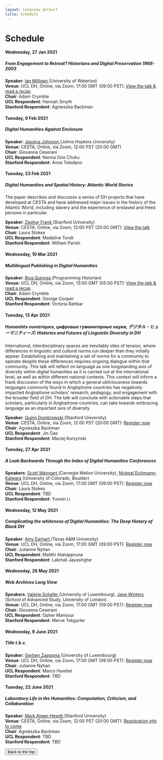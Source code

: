 ```yaml
---
layout: longview_default
title: Schedule
---
```


<h1 class="text-center my-5" id="top">Schedule</h1>

<div class="card" id="milligan">
	<div class="card-body past-talk">
		<h4 class="card-title">Wednesday, 27 Jan 2021</h4>
		<h5 class="card-subtitle mb-2 text-muted">From Engagement to Retreat? Historians and Digital Preservation 1968-2003</h5>
		<strong>Speaker</strong>: <a href="https://uwaterloo.ca/history/people-profiles/ian-milligan">Ian Milligan </a>(University of Waterloo)<br/>
		<strong>Venue</strong>: UCL DH, Online, via Zoom, 17:00 GMT (09:00 PST): <a href="/milligan.html">View the talk & read a recap</a><br/>
		<strong>Chair</strong>: Adam Crymble<br/> 
		<strong>UCL Respondent</strong>: Hannah Smyth<br/>
		<strong>Stanford Respondent</strong>: Agnieszka Backman
	</div>
</div>
<p></p>
<div class="card" id="johnson">
	<div class="card-body past-talk">
		<h4 class="card-title">Tuesday, 9 Feb 2021</h4>
		<h5 class="card-subtitle mb-2 text-muted">Digital Humanities Against Enclosure</h5>
		<strong>Speaker</strong>: <a href="https://history.jhu.edu/directory/jessica-johnson/">Jessica Johnson </a>(Johns Hopkins University)<br/>
		<strong>Venue</strong>: CESTA, Online, via Zoom, 12:00 PST (20:00 GMT)<br/>
		<strong>Chair</strong>: Giovanna Ceserani<br/> 
		<strong>UCL Respondent</strong>: Nenna Orie Chuku<br/>
		<strong>Stanford Respondent</strong>: Anna Toledano
	</div>
</div>
<p></p>
<div class="card" id="frank">
	<div class="card-body past-talk">
		<h4 class="card-title">Tuesday, 23 Feb 2021</h4>
		<h5 class="card-subtitle mb-2 text-muted">Digital Humanities and Spatial History: Atlantic World Stories</h5>
		<p class="card-subtitle mb-2">The paper describes and discusses a series of DH projects that have developed at CESTA and have addressed major issues in the history of the Atlantic World, including slavery and the experience of enslaved and freed persons in particular.</p>
		<strong>Speaker</strong>: <a href="https://history.stanford.edu/people/zephyr-frank">Zephyr Frank </a>(Stanford University)<br/>
		<strong>Venue</strong>: CESTA, Online, via Zoom, 12:00 PST (20:00 GMT): <a href="https://mediacentral.ucl.ac.uk/Play/57208">View the talk</a><br/>
		<strong>Chair</strong>: Laura Stokes<br/> 
		<strong>UCL Respondent</strong>: Madeline Tondi<br/>
		<strong>Stanford Respondent</strong>: William Parish
	</div>
</div>
<p></p>
<div class="card" id="quiroga">
	<div class="card-body past-talk">
		<h4 class="card-title">Wednesday, 10 Mar 2021</h4>
		<h5 class="card-subtitle mb-2 text-muted">Multilingual Publishing in Digital Humanities</h5>
		<strong>Speaker</strong>: <a href="https://rivaquiroga.cl/proyectos/">Riva Quiroga </a>(Programming Historian)<br/>
		<strong>Venue</strong>: UCL DH, Online, via Zoom, 13:00 GMT (05:00 PST): <a href="/milligan.html">View the talk & read a recap</a><br/>
		<strong>Chair</strong>: Adam Crymble<br/> 
		<strong>UCL Respondent</strong>: George Cooper<br/>
		<strong>Stanford Respondent</strong>: Victoria Rahbar
	</div>
</div>
<p></p>
<div class="card" id="dombrowski">
	<div class="card-body">
		<h4 class="card-title">Tuesday, 13 Apr 2021</h4>
		<h5 class="card-subtitle mb-2 text-muted">Humanités numériques, цифровые гуманитарные науки, デジタル・ヒューマニティーズ: Histories and Futures of Linguistic Diversity in DH</h5>
		<p class="card-subtitle mb-2">International, interdisciplinary spaces are inevitably sites of tension, where differences in linguistic and cultural norms run deeper than they initially appear. Establishing and maintaining a set of norms for a community to operate despite these differences requires ongoing dialogue within that community. This talk will reflect on language as one longstanding axis of diversity within digital humanities as it is carried out at the international level, as well as within different national contexts. This context will inform a frank discussion of the ways in which a general obliviousness towards languages commonly found in Anglophone countries has negatively impacted Anglophone scholars' research, pedagogy, and engagement with the broader field of DH. The talk will conclude with actionable steps that scholars, particularly in Anglophone countries, can take towards embracing language as an important axis of diversity.</p>
		<strong>Speaker</strong>: <a href="https://dlcl.stanford.edu/people/quinn-dombrowski">Quinn Dombrowski </a>(Stanford University)<br/>
		<strong>Venue</strong>: CESTA, Online, via Zoom, 12:00 PST (20:00 GMT): <a href="https://www.eventbrite.co.uk/e/quinn-dombrowski-histories-and-futures-of-linguistic-diversity-in-dh-tickets-137766408035">Register now</a><br/>
		<strong>Chair</strong>: Agnieszka Backman<br/> 
		<strong>UCL Respondent</strong>: Jin Gao<br/>
		<strong>Stanford Respondent</strong>: Maciej Kurzynski
	</div>
</div>
<p></p>

<div class="card" id="weingart">
	<div class="card-body">
		<h4 class="card-title">Tuesday, 27 Apr 2021</h4>
		<h5 class="card-subtitle mb-2 text-muted">A Look Backwards Through the Index of Digital Humanities Conferences</h5>
		<strong>Speakers</strong>: <a href="https://www.library.cmu.edu/about/people/scott-weingart">Scott Weingart </a>(Carnegie Mellon University), <a href="https://www.colorado.edu/libraries/nickoal-eichmann-kalwara">Nickoal Eichmann-Kalwara</a> (University of Colorado, Boulder)<br/>
		<strong>Venue</strong>: UCL DH, Online, via Zoom, 17:00 GMT (09:00 PST): <a href="https://www.eventbrite.co.uk/e/weingart-a-look-backwards-through-the-index-of-dh-conferences-tickets-137766656779">Register now</a><br/>
		<strong>Chair</strong>: Laura Stokes<br/> 
		<strong>UCL Respondent</strong>: TBD<br/>
		<strong>Stanford Respondent</strong>: Yunxin Li
	</div>
</div>
<p></p>
<div class="card" id="earhart">
	<div class="card-body">
		<h4 class="card-title">Wednesday, 12 May 2021</h4>
		<h5 class="card-subtitle mb-2 text-muted">Complicating the whiteness of Digital Humanities:  The Deep History of Black DH</h5>
		<strong>Speaker</strong>: <a href="https://liberalarts.tamu.edu/english/profile/amy-earhart/">Amy Earhart </a>(Texas A&M University)<br/>
		<strong>Venue</strong>: UCL DH, Online, via Zoom, 17:00 GMT (09:00 PST): <a href="https://www.eventbrite.co.uk/e/complicating-the-whiteness-of-digital-humanities-deep-history-of-black-dh-tickets-132245450703">Register now</a><br/>
		<strong>Chair</strong>: Julianne Nyhan<br/> 
		<strong>UCL Respondent</strong>: Malithi Alahappruna<br/>
		<strong>Stanford Respondent</strong>: Lakmali Jayasinghe
	</div>
</div>
<p></p>
<div class="card" id="schafer">
	<div class="card-body">
		<h4 class="card-title">Wednesday, 26 May 2021</h4>
		<h5 class="card-subtitle mb-2 text-muted">Web Archives Long View</h5>
		<strong>Speakers</strong>: <a href="https://www.c2dh.uni.lu/people/valerie-schafer">Valérie Schafer </a>(University of Luxembourg), <a href="https://research.sas.ac.uk/search/staff/126/professor-jane-winters/">Jane Winters</a> (School of Advanced Study, University of London)<br/>
		<strong>Venue</strong>: UCL DH, Online, via Zoom, 17:00 GMT (09:00 PST): <a href="https://www.eventbrite.co.uk/e/the-web-archives-long-view-tickets-129661660517">Register now</a><br/>
		<strong>Chair</strong>: Giovanna Ceserani<br/> 
		<strong>UCL Respondent</strong>: Opher Mansour<br/>
		<strong>Stanford Respondent</strong>: Merve Tekgurler
	</div>
</div>
<p></p>

<div class="card" id="zaagsma">
	<div class="card-body">
		<h4 class="card-title">Wednesday, 9 June 2021</h4>
		<h5 class="card-subtitle mb-2 text-muted">Title t.b.c.</h5>
		<strong>Speaker</strong>: <a href="https://www.c2dh.uni.lu/people/gerben-zaagsma">Gerben Zaagsma </a>(University of Luxembourg)<br/>
		<strong>Venue</strong>: UCL DH, Online, via Zoom, 17:00 GMT (09:00 PST): <a href="https://www.eventbrite.co.uk/e/tbd-tickets-136609184749?aff=">Register now</a><br/>
		<strong>Chair</strong>: Julianne Nyhan<br/> 
		<strong>UCL Respondent</strong>: Marco Humbel<br/>
		<strong>Stanford Respondent</strong>: TBD
	</div>
</div>
<p></p>

<div class="card" id="algee-hewitt">
	<div class="card-body">
		<h4 class="card-title">Tuesday, 22 June 2021</h4>
		<h5 class="card-subtitle mb-2 text-muted">Laboratory Life in the Humanities: Computation, Criticism, and Collaboration</h5>
		<strong>Speaker</strong>: <a href="https://english.stanford.edu/people/mark-algee-hewitt">Mark Algee-Hewitt </a>(Stanford University)<br/>
		<strong>Venue</strong>: CESTA, Online, via Zoom, 12:00 PST (20:00 GMT): <a href="">Registration info to come</a><br/>
		<strong>Chair</strong>: Agnieszka Backman<br/> 
		<strong>UCL Respondent</strong>: TBD<br/>
		<strong>Stanford Respondent</strong>: TBD
	</div>
</div>
<p></p>

<button type="button" class="btn btn-light" onclick="window.location.href='#top';">Back to the top</button>

